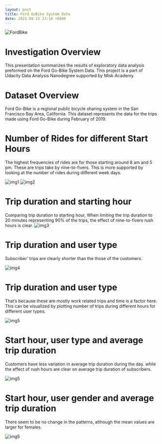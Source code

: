 ```yaml
---
layout: post
title: Ford GoBike System Data
date: 2021-08-15 23:18 +0800
---
```

![FordBike](https://live.staticflickr.com/936/29927098378_86fc9a6f54_b.jpg)

# Investigation Overview
This presentation summarizes the results of exploratory data analysis preformed on the Ford Go-Bike System Data.
This project is a part of Udacity Data Analysis Nanodegree supported by Misk Academy.

# Dataset Overview
Ford Go-Bike is a regional public bicycle sharing system in the San Francisco Bay Area, California.
This dataset represents the data for the trips made using Ford Go-Bike during February of 2019.

# Number of Rides for different Start Hours
The highest frequencies of rides are for those starting around 8 am and 5 pm. These are trips take by nine-to-fivers. This is more supported by looking at the number of rides during different week days.

![img1](https://mahmoudsaziz.files.wordpress.com/2021/02/image.png)
![img2](https://mahmoudsaziz.files.wordpress.com/2021/02/image-1.png)

# Trip duration and starting hour
Comparing trip duration to starting hour, When limiting the trip duration to 20 minutes representing 90% of the trips, the effect of nine-to-fivers rush hours is clear.
![img3](https://mahmoudsaziz.files.wordpress.com/2021/02/image-2.png)

# Trip duration and user type
Subscriber’ trips are clearly shorter than the those of the customers.

![img4](https://mahmoudsaziz.files.wordpress.com/2021/02/image-3.png)

# Trip duration and user type
That’s because these are mostly work related trips and time is a factor here. This can be visualized by plotting number of trips during different hours for different user types.

![img5](https://mahmoudsaziz.files.wordpress.com/2021/02/image-4.png)

# Start hour, user type and average trip duration
Customers have less variation in average trip duration during the day. while the effect of rush hours are clear on average trip duration of subscribers.

![img5](https://mahmoudsaziz.files.wordpress.com/2021/02/image-1-1.png)

# Start hour, user gender and average trip duration
There seem to be no change in the patterns, although the mean values are larger for females.

![img5](https://mahmoudsaziz.files.wordpress.com/2021/02/image-7.png)


